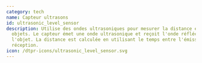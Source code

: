 ```yaml
---
category: tech
name: Capteur ultrasons
id: ultrasonic_level_sensor
description: Utilise des ondes ultrasoniques pour mesurer la distance entre des
  objets. Le capteur émet une onde ultrasonique et reçoit l'onde réfléchie par
  l'objet. La distance est calculée en utilisant le temps entre l'émission et la
  réception.
icon: /dtpr-icons/ultrasonic_level_sensor.svg
---
```

